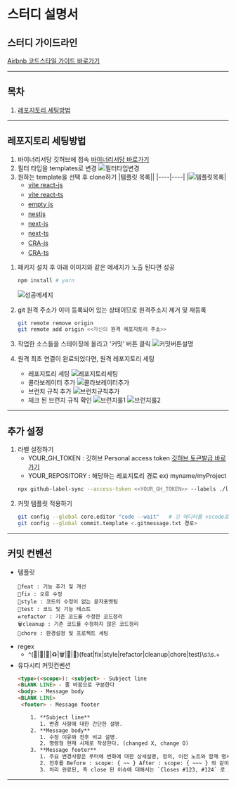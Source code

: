 # 스터디 설명서

## 스터디 가이드라인
[Airbnb 코드스타일 가이드 바로가기](https://github.com/tipjs/javascript-style-guide#28.2 "Airbnb 코드스타일 가이드")


---
## 목차

  1. [레포지토리 세팅방법](#레포지토리-세팅방법)
  
---

## 레포지토리 세팅방법
1. 바이너리서당 깃허브에 접속
[바이너리서당 바로가기](https://github.com/orgs/binary-seodang/repositories "바이너리서당 레포지토리 바로가기")
2. 필터 타입을 templates로 변경
![필터타입변경](https://kitworks.s3.ap-northeast-2.amazonaws.com/codereview/%ED%85%9C%ED%94%8C%EB%A6%BF%ED%95%84%ED%84%B0%EC%84%A4%EC%A0%95.png)
1. 원하는 template을 선택 후 clone하기
   |템플릿 목록||
   |----|----|
   |![템플릿목록](https://kitworks.s3.ap-northeast-2.amazonaws.com/codereview/%ED%85%9C%ED%94%8C%EB%A6%BF+%EB%AA%A9%EB%A1%9D.png)|<ul><li style="margin-bottom:5px;"><a href="https://github.com/binary-seodang/vite-react-javascript" target="_blank">vite react-js</a></li><li style="margin-bottom:5px;"><a href="https://github.com/binary-seodang/vite-react-typescript">vite react-ts</a></li><li style="margin-bottom:5px;"><a href="https://github.com/binary-seodang/default" target="_blank" >empty js</a></li><li style="margin-bottom:5px;"><a href="https://github.com/binary-seodang/nestjs" target="_blank">nestjs</a></li><li style="margin-bottom:5px;"><a href="https://github.com/binary-seodang/next-javascript" target="_blank">next-js</a></li><li style="margin-bottom:5px;"><a href="https://github.com/binary-seodang/next-typescript" target="_blank">next-ts</a></li></li><li style="margin-bottom:5px;"><a href="https://github.com/binary-seodang/react-javascript" target="_blank">CRA-js</a></li><li style="margin-bottom:5px;"><a href="https://github.com/binary-seodang/react-typescript" target="_blank">CRA-ts</a></li>
</ul>
   
1. 패키지 설치 후 아래 이미지와 같은 메세지가 노출 된다면 성공
   ```bash
   npm install # yarn
   ```
   ![성공메세지](https://kitworks.s3.ap-northeast-2.amazonaws.com/codereview/husky_install.png)

2. git 원격 주소가 이미 등록되어 있는 상태이므로 원격주소지 제거 및 재등록
   ```bash
   git remote remove origin
   git remote add origin <<자신의 원격 레포지토리 주소>>
   ```

3. 작업한 소스들을 스테이징에 올리고 '커밋' 버튼 클릭
   ![커밋버튼설명](https://kitworks.s3.ap-northeast-2.amazonaws.com/codereview/%EC%8A%A4%ED%85%8C%EC%9D%B4%EC%A7%95.png)

4. 원격 최초 연결이 완료되었다면, 원격 레포지토리 세팅
   - 레포지토리 세팅
      ![레포지토리세팅](https://kitworks.s3.ap-northeast-2.amazonaws.com/codereview/%EC%9B%90%EA%B2%A9%EC%B4%88%EA%B8%B0%EC%84%B8%ED%8C%85.png)
   - 콜라보레이터 추가
      ![콜라보레이터추가](https://kitworks.s3.ap-northeast-2.amazonaws.com/codereview/%EC%BD%9C%EB%9D%BC%EB%B3%B4%EB%A0%88%EC%9D%B4%ED%84%B0%EC%B6%94%EA%B0%80.png) 
   - 브런치 규칙 추가
      ![브런치규칙추가](https://kitworks.s3.ap-northeast-2.amazonaws.com/codereview/%EB%B8%8C%EB%9F%B0%EC%B9%98%EA%B7%9C%EC%B9%99%EC%B6%94%EA%B0%80.png) 
   - 체크 된 브런치 규칙 확인
      ![브런치룰1](https://kitworks.s3.ap-northeast-2.amazonaws.com/codereview/%EB%B8%8C%EB%9F%B0%EC%B9%98%EB%A3%B0.png) 
      ![브런치룰2](https://kitworks.s3.ap-northeast-2.amazonaws.com/codereview/%EB%B8%8C%EB%9F%B0%EC%B9%98%EB%A3%B02.png) 


---
## 추가 설정
1.  라벨 설정하기
    - YOUR_GH_TOKEN : 깃허브 Personal access token [깃허브 토큰발급 바로가기](https://github.com/settings/apps)
    - YOUR_REPOSITORY : 해당하는 레포지토리 경로 ex) myname/myProject
    ```bash
    npx github-label-sync --access-token <<YOUR_GH_TOKEN>> --labels ./labels.json <<YOUR_REPOSITORY>>
    ```
2.  커밋 템플릿 적용하기
      ```bash
      git config --global core.editor "code --wait"   # 깃 에디터를 vscode로 변경
      git config --global commit.template <.gitmessage.txt 경로>
      ```

---

## 커밋 컨벤션

- 템플릿
  ```
  🎨feat : 기능 추가 및 개선
  🐛fix : 오류 수정
  💄style : 코드의 수정이 없는 문자포멧팅
  🧪test : 코드 및 기능 테스트
  ♻️refactor : 기존 코드를 수정한 코드정리
  🗑️cleanup : 기존 코드를 수정하지 않은 코드정리
  🚧chore : 환경설정 및 프로젝트 세팅
  ```
- regex
  - ^(🎨|🐛|💄|♻️|🗑️|🚧|🧪)(feat|fix|style|refactor|cleanup|chore|test)\s:\s.+
- 유다시티 커밋컨벤션
  ```HTML
  <type>(<scope>): <subject> - Subject line
  <BLANK LINE> - 줄 바꿈으로 구분한다
  <body> - Message body
  <BLANK LINE>  
   <footer> - Message footer

      1. **Subject line**
         1. 변경 사항에 대한 간단한 설명.
      2. **Message body**
         1. 수정 이유와 전후 비교 설명.
         2. 명령형 현재 시제로 작성한다. (changed X, change O)
      3. **Message footer**
         1. 주요 변경사항은 푸터에 변화에 대한 상세설명, 정의, 이전 노트와 함께 명시되어야 한다.
         2. 전후를 Before : scope: { ~~ } After : scope: { ~~~ } 와 같이 상세하게 명시한다.
         3. 처리 완료된, 즉 close 된 이슈에 대해서는 `Closes #123, #124` 로 표기한다.
---
